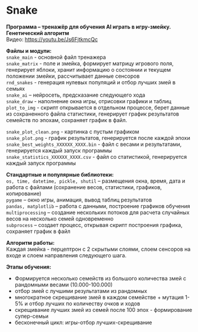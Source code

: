 # Snake
 
<b>Программа – тренажёр для обучения AI играть в игру-змейку. Генетический алгоритм</b>  
Видео: <a>https://youtu.be/Js6FjtkmcQc</a>

<b>Файлы и модули:</b>  
`snake_main` - основной файл тренажера  
`snake_matrix`  - поле и змейка, формирует матрицу игрового поля, генерирует яблоки, хранит информацию о состоянии и текущем положении змейки, рассчитывает данные сенсоров  
`rnd_snakes`  - генерация нулевых популяций и отбор лучших змей в семьях  
`snake_ai` – нейросеть, предсказание следующего хода  
`snake_draw`  - наполнение окна игры, отрисовки графики и таблиц  
`plot_to_img`  - скрипт открывается в отдельном процессе, берет данные из сохраненного файла статистики, генерирует график результатов семейств по эпохам, сохраняет график в файл.   
  
`snake_plot_clean.png` - картинка с пустым графиком  
`snake_plot.png` - график результатов, генерируется после каждой эпохи  
`snake_best_weights_ХХХХХХ_ХХХХ.bin` - файл с весами и результатами, генерируется каждый запуск программы   
`snake_statistics_ХХХХХХ_ХХХХ.csv` - файл со статистикой, генерируется каждый запуск программы  

  
<b>Стандартные и популярные библиотеки:</b>  
`os, time, datetime, pickle, shutil` – размещения окна, время, дата и работа с файлами (сохранение весов, статистики, графиков, копирование)  
`pygame` – окно игры, анимация, вывод таблиц результатов  
`pandas, matplotlib` – работа с данными, построение графиков обучения  
`multiprocessing` – создание нескольких потоков для расчета случайных весов на несколько семей одновременно   
`subprocess` – создает процесс, открывая скрипт построения графика, сохраняет график в файл  

  
<b>Алгоритм работы:</b>  
Каждая змейка - перцептрон с 2 скрытыми слоями, слоем сенсоров на входе и слоем направления следующего шага.  
  
<b>Этапы обучения:</b>  
- Формируется несколько семейств из большого количества змей с рандомными весами  (10.000-100.000)  
- отбор змей с лучшими результатами из рандомных  
- многократное скрещивание змей в каждом семействе + мутация 1-5% и отбор лучших по количеству очков и ходов  
- скрещивание лучших змей из семей после 100 эпох - формирование супер-семьи  
- бесконечный цикл: игры-отбор лучших-скрещивание  
